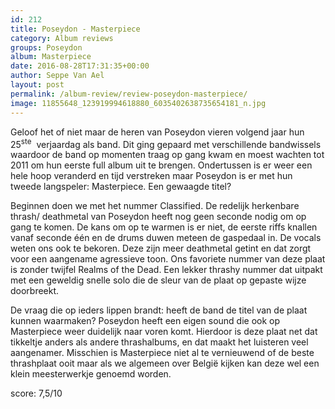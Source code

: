 ```yaml
---
id: 212
title: Poseydon - Masterpiece
category: Album reviews
groups: Poseydon
album: Masterpiece
date: 2016-08-28T17:31:35+00:00
author: Seppe Van Ael
layout: post
permalink: /album-review/review-poseydon-masterpiece/
image: 11855648_123919994618880_6035402638735654181_n.jpg
---
```

Geloof het of niet maar de heren van Poseydon vieren volgend jaar hun 25<sup>ste</sup>  verjaardag als band. Dit ging gepaard met verschillende bandwissels waardoor de band op momenten traag op gang kwam en moest wachten tot 2011 om hun eerste full album uit te brengen. Ondertussen is er weer een hele hoop veranderd en tijd verstreken maar Poseydon is er met hun tweede langspeler: Masterpiece. Een gewaagde titel?

Beginnen doen we met het nummer Classified. De redelijk herkenbare thrash/ deathmetal van Poseydon heeft nog geen seconde nodig om op gang te komen. De kans om op te warmen is er niet, de eerste riffs knallen vanaf seconde één en de drums duwen meteen de gaspedaal in. De vocals weten ons ook te bekoren. Deze zijn meer deathmetal getint en dat zorgt voor een aangename agressieve toon. Ons favoriete nummer van deze plaat is zonder twijfel Realms of the Dead. Een lekker thrashy nummer dat uitpakt met een geweldig snelle solo die de sleur van de plaat op gepaste wijze doorbreekt.

De vraag die op ieders lippen brandt: heeft de band de titel van de plaat kunnen waarmaken? Poseydon heeft een eigen sound die ook op Masterpiece weer duidelijk naar voren komt. Hierdoor is deze plaat net dat tikkeltje anders als andere thrashalbums, en dat maakt het luisteren veel aangenamer. Misschien is Masterpiece niet al te vernieuwend of de beste thrashplaat ooit maar als we algemeen over België kijken kan deze wel een klein meesterwerkje genoemd worden.

score: 7,5/10